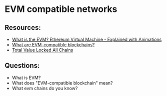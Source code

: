 # EVM compatible networks

## Resources:

* [What is the EVM? Ethereum Virtual Machine - Explained with Animations](https://www.youtube.com/watch?v=sTOcqS4msoU)
* [What are EVM-compatible blockchains?](https://medium.com/eligma-blog/what-are-evm-compatible-blockchains-64f91c97038e)
* [Total Value Locked All Chains](https://defillama.com/chains/EVM)


## Questions:
* What is EVM?
* What does "EVM-compatible blockchain" mean?
* What evm chains do you know?

